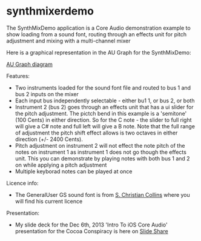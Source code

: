 synthmixerdemo
==============

The SynthMixDemo application is a Core Audio demonstration example to show loading from a sound font, routing through an effects unit for pitch adjustment and mixing with a multi-channel mixer

Here is a graphical representation in the AU Graph for the SynthMixDemo:

[AU Graph diagram](AUGraph.png)

Features:

- Two instruments loaded for the sound font file and routed to bus 1 and bus 2 inputs on the mixer
- Each input bus independently selectable - either bu1 1, or bus 2, or both
- Instrument 2 (bus 2) goes through an effects unit that has a ui slider for the pitch adjustment.  The pictch bend in this example is a 'semitone' (100 Cents) in either direction. So for the C note - the slider to full right will give a C# note and full left will give a B note.  Note that the full range of adjustment the pitch shift effect allows is two octaves in either direction (+/- 2400 Cents).
- Pitch adjustment on instrument 2 will not effect the note pitch of the notes on instrument 1 as instrument 1 does not go though the effects unit.  This you can demonstrate by playing notes with both bus 1 and 2 on while applying a pitch adjustment 
- Multiple keyborad notes can be played at once

Licence info:

- The GeneralUser GS sound font is from [S. Christian Collins](http://www.schristiancollins.com/generaluser.php) where you will find his current licence


Presentation:

- My slide deck for the Dec 6th, 2013 'Intro To iOS Core Audio' presentation for the Cocoa Conspiracy is here on [Slide Share](http://www.slideshare.net/slideshow/embed_code/29184534)
